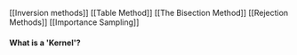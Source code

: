[[Inversion methods]]
[[Table Method]]
[[The Bisection Method]]
[[Rejection Methods]]
[[Importance Sampling]]



#### What is a 'Kernel'?
